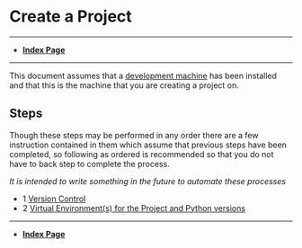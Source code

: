 # Create a Project
---


* **[Index Page](../README.md)**

----

This document assumes that a [development machine](DevelopmentMachineInstall.md) has been installed and that this is the machine that you are creating a project on.

## Steps
Though these steps may be performed in any order there are a few instruction contained in them which assume that previous steps have been completed, so following as ordered is recommended so that you do not have to back step to complete the process.

*It is intended to write something in the future to automate these processes*

  * 1 [Version Control](CreateGit.md)
  * 2 [Virtual Environment(s) for the Project and Python versions](CreateVENV.md)

----



* **[Index Page](../README.md)**


